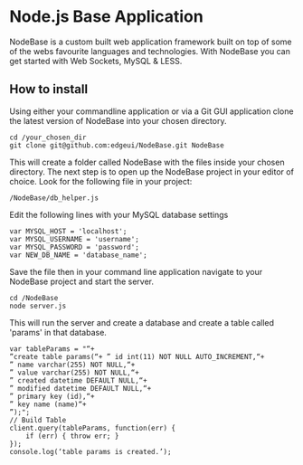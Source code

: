 Node.js Base Application
===

NodeBase is a custom built web application framework built on top of some of the webs favourite languages and technologies.  With NodeBase you can get started with Web Sockets, MySQL & LESS.

## How to install

Using either your commandline application or via a Git GUI application clone the latest version of NodeBase into your chosen directory.

	cd /your_chosen_dir
	git clone git@github.com:edgeui/NodeBase.git NodeBase

This will create a folder called NodeBase with the files inside your chosen directory.  The next step is to open up the NodeBase project in your editor of choice. Look for the following file in your project:

	/NodeBase/db_helper.js

Edit the following lines with your MySQL database settings
	
	var MYSQL_HOST = 'localhost';
	var MYSQL_USERNAME = 'username';
	var MYSQL_PASSWORD = 'password';
	var NEW_DB_NAME = 'database_name';

Save the file then in your command line application navigate to your NodeBase project and start the server.

	cd /NodeBase
	node server.js

This will run the server and create a database and create a table called 'params' in that database.

	var tableParams = "“+ 
	”create table params(“+ ” id int(11) NOT NULL AUTO_INCREMENT,“+ 
	” name varchar(255) NOT NULL,“+ 
	” value varchar(255) NOT NULL,“+ 
	” created datetime DEFAULT NULL,“+ 
	” modified datetime DEFAULT NULL,“+ 
	” primary key (id),“+ 
	” key name (name)“+ 
	”);"; 
	// Build Table 
	client.query(tableParams, function(err) { 
		if (err) { throw err; } 
	}); 
	console.log(‘table params is created.’);

